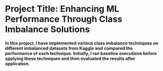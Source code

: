# Project Title: Enhancing ML Performance Through Class Imbalance Solutions
#### In this project, I have implemented various class imbalance techniques on different imbalanced datasets from Kaggle and compared the performance of each technique. Initially, I ran baseline executions before applying these techniques and then evaluated the results after application.
